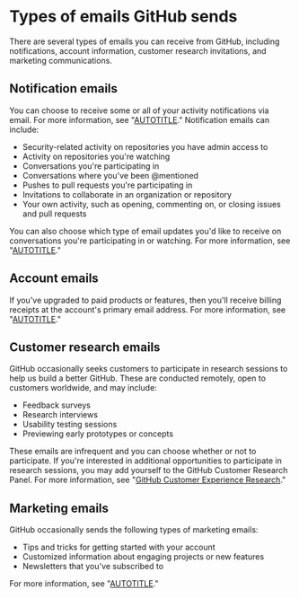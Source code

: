 # Types of emails GitHub sends

There are several types of emails you can receive from GitHub, including notifications, account information, customer research invitations, and marketing communications.

## Notification emails

You can choose to receive some or all of your activity notifications via email. For more information, see "[AUTOTITLE](/account-and-profile/managing-subscriptions-and-notifications-on-github/setting-up-notifications/about-notifications)." Notification emails can include:

- Security-related activity on repositories you have admin access to
- Activity on repositories you're watching
- Conversations you're participating in
- Conversations where you've been @mentioned
- Pushes to pull requests you're participating in
- Invitations to collaborate in an organization or repository
- Your own activity, such as opening, commenting on, or closing issues and pull requests

You can also choose which type of email updates you'd like to receive on conversations you're participating in or watching. For more information, see "[AUTOTITLE](/account-and-profile/managing-subscriptions-and-notifications-on-github/setting-up-notifications/configuring-notifications)."

## Account emails

If you've upgraded to paid products or features, then you'll receive billing receipts at the account's primary email address. For more information, see "[AUTOTITLE](/billing/managing-your-github-billing-settings/setting-your-billing-email)."

## Customer research emails

GitHub occasionally seeks customers to participate in research sessions to help us build a better GitHub. These are conducted remotely, open to customers worldwide, and may include:

- Feedback surveys
- Research interviews
- Usability testing sessions
- Previewing early prototypes or concepts

These emails are infrequent and you can choose whether or not to participate. If you're interested in additional opportunities to participate in research sessions, you may add yourself to the GitHub Customer Research Panel. For more information, see "[GitHub Customer Experience Research](https://cxr.github.com)."

## Marketing emails

GitHub occasionally sends the following types of marketing emails:

- Tips and tricks for getting started with your account
- Customized information about engaging projects or new features
- Newsletters that you've subscribed to

For more information, see "[AUTOTITLE](/account-and-profile/setting-up-and-managing-your-personal-account-on-github/managing-email-preferences/managing-marketing-emails-from-github)."
